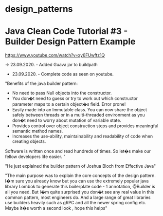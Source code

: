 # design_patterns
<h1>Java Clean Code Tutorial #3 - Builder Design Pattern Example</h1>

https://www.youtube.com/watch?v=xy6FUwftz1Q

-> 23.09.2020. - Added Guava jar to buildpath
* 23.09.2020. - Complete code as seen on youtube.

"Benefits of the java builder pattern:
 - No need to pass Null objects into the constructor.
 - You don�t need to guess or try to work out which constructor parameter maps to a certain object�s field. Error prone!
 - Easily made into an Immutable class. You can now share the object safely between threads or in a multi-threaded environment as you don�t need to worry about mutation of variable state. 
 - Provides control over object construction steps and provides meaningful semantic method names.
 - Increases the use-ability, maintainability and readability of code when creating objects.

Software is written once and read hundreds of times. So let�s make our fellow developers life easier.
"

"He just explained the builder pattern of Joshua Bloch from Effective Java"

"The main purpose was to explain the core concepts of the design pattern. I�m sure you already know but you can use the extremely popular java library Lombok to generate this boilerplate code - 1 annotation, @Builder is all you need. But I�m quite surprised you don�t see any real value in this common pattern, most engineers do. And a large range of great libraries use builders heavily such as gRPC and all the newer spring config etc. Maybe it�s worth a second look , hope this helps" 